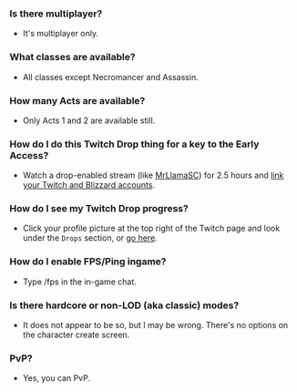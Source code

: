 ### **Is there multiplayer?**
- It's multiplayer only.

### **What classes are available?**
- All classes except Necromancer and Assassin.

### **How many Acts are available?**
- Only Acts 1 and 2 are available still.

### **How do I do this Twitch Drop thing for a key to the Early Access?**
- Watch a drop-enabled stream (like [MrLlamaSC](https://www.twitch.tv/mrllamasc)) for 2.5 hours and [link your Twitch and Blizzard accounts](https://us.battle.net/support/en/article/000066385).

### **How do I see my Twitch Drop progress?**
- Click your profile picture at the top right of the Twitch page and look under the `Drops` section, or [go here](https://www.twitch.tv/drops/inventory).

### **How do I enable FPS/Ping ingame?**
- Type /fps in the in-game chat.

### **Is there hardcore or non-LOD (aka classic) modes?**
- It does not appear to be so, but I may be wrong. There's no options on the character create screen.

### **PvP?**
- Yes, you can PvP.
